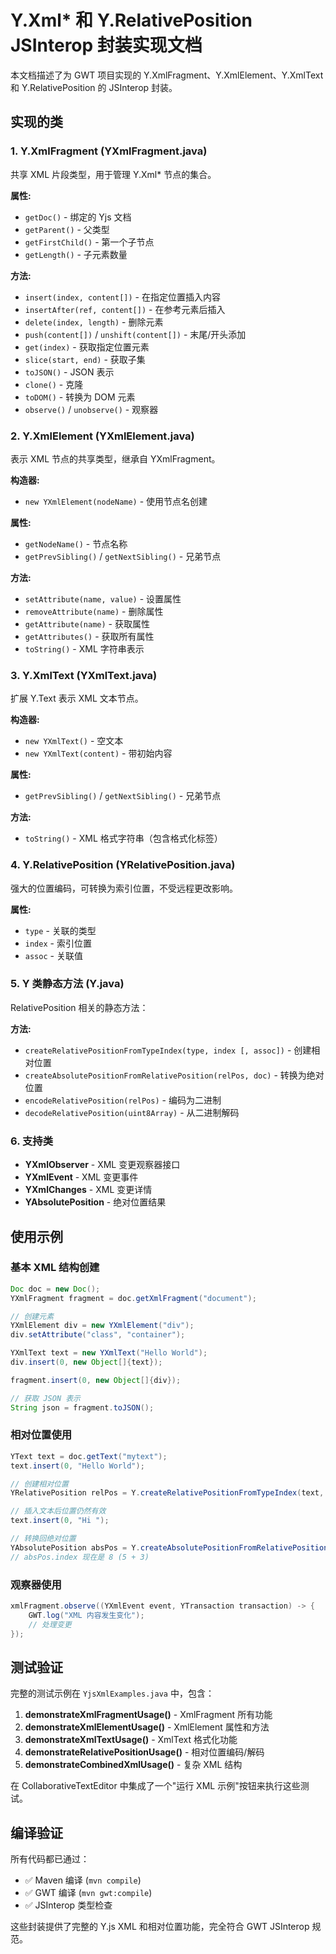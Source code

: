 # Y.Xml* 和 Y.RelativePosition JSInterop 封装实现文档

本文档描述了为 GWT 项目实现的 Y.XmlFragment、Y.XmlElement、Y.XmlText 和 Y.RelativePosition 的 JSInterop 封装。

## 实现的类

### 1. Y.XmlFragment (YXmlFragment.java)
共享 XML 片段类型，用于管理 Y.Xml* 节点的集合。

**属性:**
- `getDoc()` - 绑定的 Yjs 文档
- `getParent()` - 父类型
- `getFirstChild()` - 第一个子节点
- `getLength()` - 子元素数量

**方法:**
- `insert(index, content[])` - 在指定位置插入内容
- `insertAfter(ref, content[])` - 在参考元素后插入
- `delete(index, length)` - 删除元素
- `push(content[])` / `unshift(content[])` - 末尾/开头添加
- `get(index)` - 获取指定位置元素
- `slice(start, end)` - 获取子集
- `toJSON()` - JSON 表示
- `clone()` - 克隆
- `toDOM()` - 转换为 DOM 元素
- `observe()` / `unobserve()` - 观察器

### 2. Y.XmlElement (YXmlElement.java)
表示 XML 节点的共享类型，继承自 YXmlFragment。

**构造器:**
- `new YXmlElement(nodeName)` - 使用节点名创建

**属性:**
- `getNodeName()` - 节点名称
- `getPrevSibling()` / `getNextSibling()` - 兄弟节点

**方法:**
- `setAttribute(name, value)` - 设置属性
- `removeAttribute(name)` - 删除属性
- `getAttribute(name)` - 获取属性
- `getAttributes()` - 获取所有属性
- `toString()` - XML 字符串表示

### 3. Y.XmlText (YXmlText.java)
扩展 Y.Text 表示 XML 文本节点。

**构造器:**
- `new YXmlText()` - 空文本
- `new YXmlText(content)` - 带初始内容

**属性:**
- `getPrevSibling()` / `getNextSibling()` - 兄弟节点

**方法:**
- `toString()` - XML 格式字符串（包含格式化标签）

### 4. Y.RelativePosition (YRelativePosition.java)
强大的位置编码，可转换为索引位置，不受远程更改影响。

**属性:**
- `type` - 关联的类型
- `index` - 索引位置
- `assoc` - 关联值

### 5. Y 类静态方法 (Y.java)
RelativePosition 相关的静态方法：

**方法:**
- `createRelativePositionFromTypeIndex(type, index [, assoc])` - 创建相对位置
- `createAbsolutePositionFromRelativePosition(relPos, doc)` - 转换为绝对位置
- `encodeRelativePosition(relPos)` - 编码为二进制
- `decodeRelativePosition(uint8Array)` - 从二进制解码

### 6. 支持类
- **YXmlObserver** - XML 变更观察器接口
- **YXmlEvent** - XML 变更事件
- **YXmlChanges** - XML 变更详情
- **YAbsolutePosition** - 绝对位置结果

## 使用示例

### 基本 XML 结构创建
```java
Doc doc = new Doc();
YXmlFragment fragment = doc.getXmlFragment("document");

// 创建元素
YXmlElement div = new YXmlElement("div");
div.setAttribute("class", "container");

YXmlText text = new YXmlText("Hello World");
div.insert(0, new Object[]{text});

fragment.insert(0, new Object[]{div});

// 获取 JSON 表示
String json = fragment.toJSON();
```

### 相对位置使用
```java
YText text = doc.getText("mytext");
text.insert(0, "Hello World");

// 创建相对位置
YRelativePosition relPos = Y.createRelativePositionFromTypeIndex(text, 5);

// 插入文本后位置仍然有效
text.insert(0, "Hi ");

// 转换回绝对位置
YAbsolutePosition absPos = Y.createAbsolutePositionFromRelativePosition(relPos, doc);
// absPos.index 现在是 8 (5 + 3)
```

### 观察器使用
```java
xmlFragment.observe((YXmlEvent event, YTransaction transaction) -> {
    GWT.log("XML 内容发生变化");
    // 处理变更
});
```

## 测试验证

完整的测试示例在 `YjsXmlExamples.java` 中，包含：

1. **demonstrateXmlFragmentUsage()** - XmlFragment 所有功能
2. **demonstrateXmlElementUsage()** - XmlElement 属性和方法
3. **demonstrateXmlTextUsage()** - XmlText 格式化功能
4. **demonstrateRelativePositionUsage()** - 相对位置编码/解码
5. **demonstrateCombinedXmlUsage()** - 复杂 XML 结构

在 CollaborativeTextEditor 中集成了一个"运行 XML 示例"按钮来执行这些测试。

## 编译验证

所有代码都已通过：
- ✅ Maven 编译 (`mvn compile`)
- ✅ GWT 编译 (`mvn gwt:compile`) 
- ✅ JSInterop 类型检查

这些封装提供了完整的 Y.js XML 和相对位置功能，完全符合 GWT JSInterop 规范。
